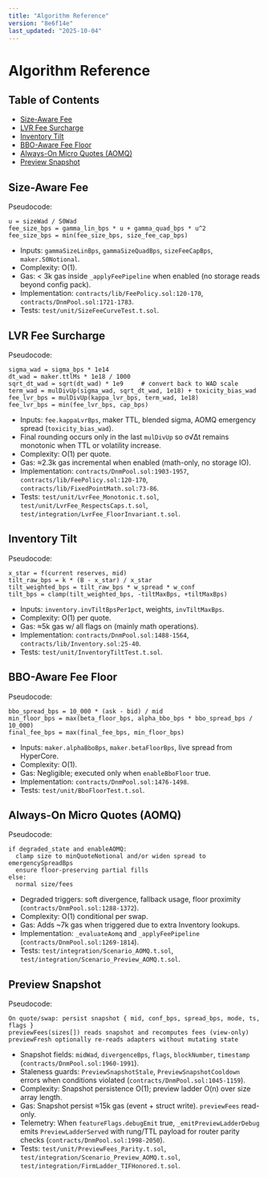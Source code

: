 ```yaml
---
title: "Algorithm Reference"
version: "8e6f14e"
last_updated: "2025-10-04"
---
```


# Algorithm Reference

## Table of Contents

- [Size-Aware Fee](#size-aware-fee)
- [LVR Fee Surcharge](#lvr-fee-surcharge)
- [Inventory Tilt](#inventory-tilt)
- [BBO-Aware Fee Floor](#bbo-aware-fee-floor)
- [Always-On Micro Quotes (AOMQ)](#always-on-micro-quotes-aomq)
- [Preview Snapshot](#preview-snapshot)

## Size-Aware Fee

Pseudocode:

```text
u = sizeWad / S0Wad
fee_size_bps = gamma_lin_bps * u + gamma_quad_bps * u^2
fee_size_bps = min(fee_size_bps, size_fee_cap_bps)
```
- Inputs: `gammaSizeLinBps`, `gammaSizeQuadBps`, `sizeFeeCapBps`, `maker.S0Notional`.
- Complexity: O(1).
- Gas: < 3k gas inside `_applyFeePipeline` when enabled (no storage reads beyond config pack).
- Implementation: `contracts/lib/FeePolicy.sol:120-170`, `contracts/DnmPool.sol:1721-1783`.
- Tests: `test/unit/SizeFeeCurveTest.t.sol`.

## LVR Fee Surcharge

Pseudocode:

```text
sigma_wad = sigma_bps * 1e14
dt_wad = maker.ttlMs * 1e18 / 1000
sqrt_dt_wad = sqrt(dt_wad) * 1e9     # convert back to WAD scale
term_wad = mulDivUp(sigma_wad, sqrt_dt_wad, 1e18) + toxicity_bias_wad
fee_lvr_bps = mulDivUp(kappa_lvr_bps, term_wad, 1e18)
fee_lvr_bps = min(fee_lvr_bps, cap_bps)
```
- Inputs: `fee.kappaLvrBps`, maker TTL, blended sigma, AOMQ emergency spread (`toxicity_bias_wad`).
- Final rounding occurs only in the last `mulDivUp` so σ√Δt remains monotonic when TTL or volatility increase.
- Complexity: O(1) per quote.
- Gas: ≈2.3k gas incremental when enabled (math-only, no storage IO).
- Implementation: `contracts/DnmPool.sol:1903-1957`, `contracts/lib/FeePolicy.sol:120-170`, `contracts/lib/FixedPointMath.sol:73-86`.
- Tests: `test/unit/LvrFee_Monotonic.t.sol`, `test/unit/LvrFee_RespectsCaps.t.sol`, `test/integration/LvrFee_FloorInvariant.t.sol`.

## Inventory Tilt

Pseudocode:

```text
x_star = f(current reserves, mid)
tilt_raw_bps = k * (B - x_star) / x_star
tilt_weighted_bps = tilt_raw_bps * w_spread * w_conf
tilt_bps = clamp(tilt_weighted_bps, -tiltMaxBps, +tiltMaxBps)
```
- Inputs: `inventory.invTiltBpsPer1pct`, weights, `invTiltMaxBps`.
- Complexity: O(1) per quote.
- Gas: ≈5k gas w/ all flags on (mainly math operations).
- Implementation: `contracts/DnmPool.sol:1488-1564`, `contracts/lib/Inventory.sol:25-40`.
- Tests: `test/unit/InventoryTiltTest.t.sol`.

## BBO-Aware Fee Floor

Pseudocode:

```text
bbo_spread_bps = 10_000 * (ask - bid) / mid
min_floor_bps = max(beta_floor_bps, alpha_bbo_bps * bbo_spread_bps / 10_000)
final_fee_bps = max(final_fee_bps, min_floor_bps)
```
- Inputs: `maker.alphaBboBps`, `maker.betaFloorBps`, live spread from HyperCore.
- Complexity: O(1).
- Gas: Negligible; executed only when `enableBboFloor` true.
- Implementation: `contracts/DnmPool.sol:1476-1498`.
- Tests: `test/unit/BboFloorTest.t.sol`.

## Always-On Micro Quotes (AOMQ)

Pseudocode:

```text
if degraded_state and enableAOMQ:
  clamp size to minQuoteNotional and/or widen spread to emergencySpreadBps
  ensure floor-preserving partial fills
else:
  normal size/fees
```
- Degraded triggers: soft divergence, fallback usage, floor proximity (`contracts/DnmPool.sol:1288-1372`).
- Complexity: O(1) conditional per swap.
- Gas: Adds ~7k gas when triggered due to extra Inventory lookups.
- Implementation: `_evaluateAomq` and `_applyFeePipeline` (`contracts/DnmPool.sol:1269-1814`).
- Tests: `test/integration/Scenario_AOMQ.t.sol`, `test/integration/Scenario_Preview_AOMQ.t.sol`.

## Preview Snapshot

Pseudocode:

```text
On quote/swap: persist snapshot { mid, conf_bps, spread_bps, mode, ts, flags }
previewFees(sizes[]) reads snapshot and recomputes fees (view-only)
previewFresh optionally re-reads adapters without mutating state
```
- Snapshot fields: `midWad`, `divergenceBps`, `flags`, `blockNumber`, `timestamp` (`contracts/DnmPool.sol:1960-1991`).
- Staleness guards: `PreviewSnapshotStale`, `PreviewSnapshotCooldown` errors when conditions violated (`contracts/DnmPool.sol:1045-1159`).
- Complexity: Snapshot persistence O(1); preview ladder O(n) over size array length.
- Gas: Snapshot persist ≈15k gas (event + struct write). `previewFees` read-only.
- Telemetry: When `featureFlags.debugEmit` true, `_emitPreviewLadderDebug` emits `PreviewLadderServed` with rung/TTL payload for router parity checks (`contracts/DnmPool.sol:1998-2050`).
- Tests: `test/unit/PreviewFees_Parity.t.sol`, `test/integration/Scenario_Preview_AOMQ.t.sol`, `test/integration/FirmLadder_TIFHonored.t.sol`.
